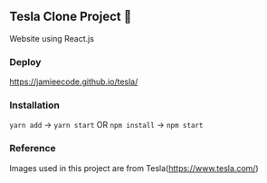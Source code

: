 ## Tesla Clone Project 🚗 
Website using React.js

### Deploy
https://jamieecode.github.io/tesla/

### Installation
`yarn add` -> `yarn start` OR
`npm install` -> `npm start`

### Reference
Images used in this project are from Tesla(https://www.tesla.com/)
